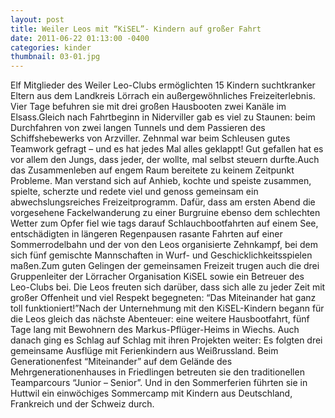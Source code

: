 ```yaml
---
layout: post
title: Weiler Leos mit “KiSEL”- Kindern auf großer Fahrt
date: 2011-06-22 01:13:00 -0400
categories: kinder
thumbnail: 03-01.jpg
---
```

Elf Mitglieder des Weiler Leo-Clubs ermöglichten 15 Kindern suchtkranker Eltern aus dem Landkreis Lörrach ein außergewöhnliches Freizeiterlebnis. Vier Tage befuhren sie mit drei großen Hausbooten zwei Kanäle im Elsass.Gleich nach Fahrtbeginn in Niderviller gab es viel zu Staunen: beim Durchfahren von zwei langen Tunnels und dem Passieren des Schiffshebewerks von Arzviller. Zehnmal war beim Schleusen gutes Teamwork gefragt – und es hat jedes Mal alles geklappt! Gut gefallen hat es vor allem den Jungs, dass jeder, der wollte, mal selbst steuern durfte.Auch das Zusammenleben auf engem Raum bereitete zu keinem Zeitpunkt Probleme. Man verstand sich auf Anhieb, kochte und speiste zusammen, spielte, scherzte und redete viel und genoss gemeinsam ein abwechslungsreiches Freizeitprogramm. Dafür, dass am ersten Abend die vorgesehene Fackelwanderung zu einer Burgruine ebenso dem schlechten Wetter zum Opfer fiel wie tags darauf Schlauchbootfahrten auf einem See, entschädigten in längeren Regenpausen rasante Fahrten auf einer Sommerrodelbahn und der von den Leos organisierte Zehnkampf, bei dem sich fünf gemischte Mannschaften in Wurf- und Geschicklichkeitsspielen maßen.Zum guten Gelingen der gemeinsamen Freizeit trugen auch die drei Gruppenleiter der Lörracher Organisation KiSEL sowie ein Betreuer des Leo-Clubs bei. Die Leos freuten sich darüber, dass sich alle zu jeder Zeit mit großer Offenheit und viel Respekt begegneten: “Das Miteinander hat ganz toll funktioniert!”Nach der Unternehmung mit den KiSEL-Kindern begann für die Leos gleich das nächste Abenteuer: eine weitere Hausbootfahrt, fünf Tage lang mit Bewohnern des Markus-Pflüger-Heims in Wiechs. Auch danach ging es Schlag auf Schlag mit ihren Projekten weiter: Es folgten drei gemeinsame Ausflüge mit Ferienkindern aus Weißrussland. Beim Generationenfest “Miteinander” auf dem Gelände des Mehrgenerationenhauses in Friedlingen betreuten sie den traditionellen Teamparcours “Junior – Senior”. Und in den Sommerferien führten sie in Huttwil ein einwöchiges Sommercamp mit Kindern aus Deutschland, Frankreich und der Schweiz durch.